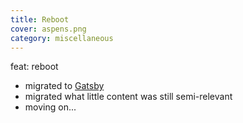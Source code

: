 ```yaml
---
title: Reboot
cover: aspens.png
category: miscellaneous
---
```


feat: reboot

* migrated to [Gatsby](https://gatsbyjs.org)
* migrated what little content was still semi-relevant
* moving on...
